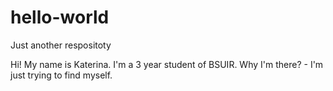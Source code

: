 # hello-world
Just another respositoty

Hi! My name is Katerina.
I'm a  3 year student of BSUIR.
Why I'm there? - I'm just trying to find myself.

